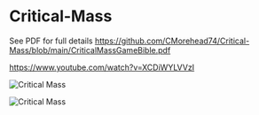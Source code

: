 # Critical-Mass
See PDF for full details
https://github.com/CMorehead74/Critical-Mass/blob/main/CriticalMassGameBible.pdf

https://www.youtube.com/watch?v=XCDiWYLVVzI

![Critical Mass](https://live.staticflickr.com/65535/51384748021_e8d36c8cf3_n.jpg)

![Critical Mass](https://live.staticflickr.com/65535/51383993057_6f9abf1c54_n.jpg)

